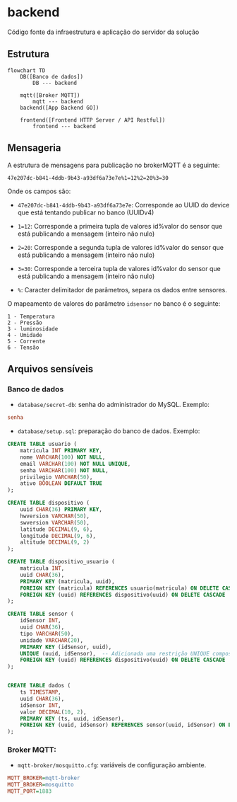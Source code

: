 # backend
Código fonte da infraestrutura e aplicação do servidor da solução

## Estrutura

```mermaid
flowchart TD
    DB([Banco de dados])
        DB --- backend

    mqtt([Broker MQTT])
        mqtt --- backend
    backend([App Backend GO])
        
    frontend([Frontend HTTP Server / API Restful])
        frontend --- backend
```

## Mensageria 

A estrutura de mensagens para publicação no brokerMQTT é a seguinte: 

```
47e207dc-b841-4ddb-9b43-a93df6a73e7e%1=12%2=20%3=30
```
Onde os campos são: 

 - `47e207dc-b841-4ddb-9b43-a93df6a73e7e`: Corresponde ao UUID do device que está tentando publicar no banco (UUIDv4)

 - `1=12`: Corresponde a primeira tupla de valores id%valor do sensor que está publicando a mensagem (inteiro não nulo)

 - `2=20`: Corresponde a segunda tupla de valores id%valor do sensor que está publicando a mensagem (inteiro não nulo)

  - `3=30`: Corresponde a terceira tupla de valores id%valor do sensor que está publicando a mensagem (inteiro não nulo)

  - `%`: Caracter delimitador de parâmetros, separa os dados entre sensores. 

O mapeamento de valores do parâmetro `idsensor` no banco é o seguinte: 

```
1 - Temperatura
2 - Pressão
3 - luminosidade
4 - Umidade
5 - Corrente
6 - Tensão
```

## Arquivos sensíveis

### Banco de dados

- `database/secret-db`: senha do administrador do MySQL. Exemplo:

```ini
senha
```

- `database/setup.sql`: preparação do banco de dados. Exemplo:

```sql
CREATE TABLE usuario (
    matricula INT PRIMARY KEY,
    nome VARCHAR(100) NOT NULL,
    email VARCHAR(100) NOT NULL UNIQUE,
    senha VARCHAR(100) NOT NULL,
    privilegio VARCHAR(50),
    ativo BOOLEAN DEFAULT TRUE
);

CREATE TABLE dispositivo (
    uuid CHAR(36) PRIMARY KEY,
    hwversion VARCHAR(50),
    swversion VARCHAR(50),
    latitude DECIMAL(9, 6),
    longitude DECIMAL(9, 6),
    altitude DECIMAL(9, 2)
);

CREATE TABLE dispositivo_usuario (
    matricula INT,
    uuid CHAR(36),
    PRIMARY KEY (matricula, uuid),
    FOREIGN KEY (matricula) REFERENCES usuario(matricula) ON DELETE CASCADE,
    FOREIGN KEY (uuid) REFERENCES dispositivo(uuid) ON DELETE CASCADE
);

CREATE TABLE sensor (
    idSensor INT,
    uuid CHAR(36),
    tipo VARCHAR(50),
    unidade VARCHAR(20),
    PRIMARY KEY (idSensor, uuid),
    UNIQUE (uuid, idSensor),  -- Adicionada uma restrição UNIQUE composta para (uuid, idSensor)
    FOREIGN KEY (uuid) REFERENCES dispositivo(uuid) ON DELETE CASCADE
);


CREATE TABLE dados (
    ts TIMESTAMP,
    uuid CHAR(36),
    idSensor INT,
    valor DECIMAL(10, 2),
    PRIMARY KEY (ts, uuid, idSensor),
    FOREIGN KEY (uuid, idSensor) REFERENCES sensor(uuid, idSensor) ON DELETE CASCADE
);

```

### Broker MQTT:

- `mqtt-broker/mosquitto.cfg`: variáveis de configuração ambiente.

```ini
MQTT_BROKER=mqtt-broker
MQTT_BROKER=mosquitto
MQTT_PORT=1883
```

